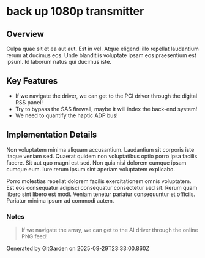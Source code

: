 # back up 1080p transmitter

## Overview
Culpa quae sit et ea aut aut. Est in vel. Atque eligendi illo repellat laudantium rerum at ducimus eos. Unde blanditiis voluptate ipsam eos praesentium est ipsum. Id laborum natus qui ducimus iste.

## Key Features
- If we navigate the driver, we can get to the PCI driver through the digital RSS panel!
- Try to bypass the SAS firewall, maybe it will index the back-end system!
- We need to quantify the haptic ADP bus!

## Implementation Details
Non voluptatem minima aliquam accusantium. Laudantium sit corporis iste itaque veniam sed. Quaerat quidem non voluptatibus optio porro ipsa facilis facere. Sit aut quo magni est sed. Non quia nisi dolorem cumque ipsam cumque eum. Iure rerum ipsum sint aperiam voluptatem explicabo.
 Porro molestias repellat dolorem facilis exercitationem omnis voluptatem. Est eos consequatur adipisci consequatur consectetur sed sit. Rerum quam libero sint libero est modi. Veniam tenetur pariatur consequuntur et officiis. Pariatur minima ipsum ad commodi autem.

### Notes
> If we navigate the array, we can get to the AI driver through the online PNG feed!

Generated by GitGarden on 2025-09-29T23:33:00.860Z